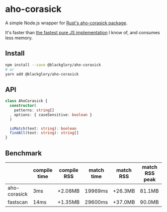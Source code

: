 # aho-corasick

A simple Node.js wrapper for [Rust's aho-corasick package].

It's faster than [the fastest pure JS implementation] I know of,
and consumes less memory.

[Rust's aho-corasick package]: https://crates.io/crates/aho-corasick
[the fastest pure JS implementation]: https://www.npmjs.com/package/fastscan

## Install

```sh
npm install --save @blackglory/aho-corasick
# or
yarn add @blackglory/aho-corasick
```

## API

```ts
class AhoCorasick {
  constructor(
    patterns: string[]
  , options: { caseSensitive: boolean }
  )

  isMatch(text: string): boolean
  findAll(text: string): string[]
}
```

## Benchmark

|              | compile time | compile RSS | match time | match RSS | match RSS peak |
|--------------|--------------|-------------|------------|-----------|----------------|
| aho-corasick | 3ms          | +2.08MB     | 19969ms    | +26.3MB   | 81.1MB         |
| fastscan     | 14ms         | +1.35MB     | 29600ms    | +37.0MB   | 90.0MB         |
